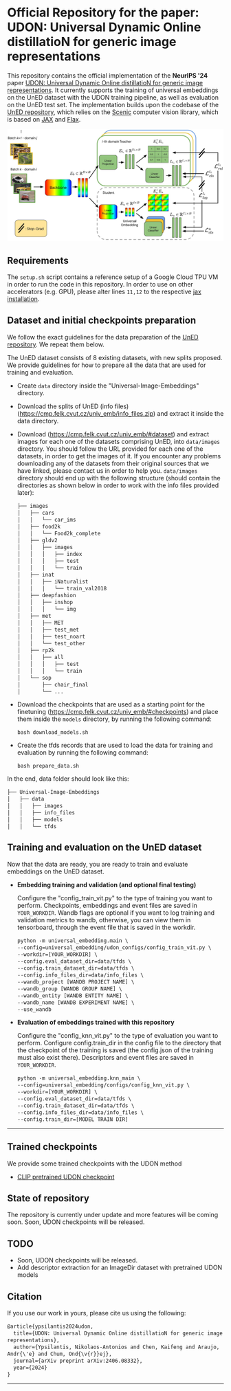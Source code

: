 # Official Repository for the paper: <br /> UDON: Universal Dynamic Online distillatioN for generic image representations


This repository contains the official implementation of the **NeurIPS '24** paper [UDON: Universal Dynamic Online distillatioN for generic image representations](https://arxiv.org/abs/2406.08332).
It currently supports the training of universal embeddings on the UnED dataset with the UDON training pipeline, as well as evaluation on the UnED test set.
The implementation builds upon the codebase of the [UnED repository](https://github.com/nikosips/Universal-Image-Embeddings), which relies on the [Scenic](https://github.com/google-research/scenic) computer vision library, which is based on [JAX](https://github.com/google/jax) and [Flax](https://github.com/google/flax).


<img src= "images/pipeline.jpg" width=900>


## Requirements

The ```setup.sh``` script contains a reference setup of a Google Cloud TPU VM in order to run the code in this repository. In order to use on other accelerators (e.g. GPU), please alter lines ```11,12``` to the respective [jax installation](https://github.com/google/jax?tab=readme-ov-file#instructions).


## Dataset and initial checkpoints preparation

We follow the exact guidelines for the data preparation of the [UnED repository](https://github.com/nikosips/Universal-Image-Embeddings). We repeat them below.

The UnED dataset consists of 8 existing datasets, with new splits proposed.
We provide guidelines for how to prepare all the data that are used for training and evaluation.

*  Create ```data``` directory inside the "Universal-Image-Embeddings" directory.

* Download the splits of UnED (info files) (https://cmp.felk.cvut.cz/univ_emb/info_files.zip) and extract it inside the data directory.

* Download (https://cmp.felk.cvut.cz/univ_emb/#dataset) and extract images for each one of the datasets comprising UnED, into ```data/images``` directory.
You should follow the URL provided for each one of the datasets, in order to get the images of it.
If you encounter any problems downloading any of the datasets from their original sources that we have linked, please contact us in order to help you. 
```data/images``` directory should end up with the following structure (should contain the directories as shown below in order to work with the info files provided later):

  ```
  ├── images
  │   ├── cars
  │   │   └── car_ims
  │   ├── food2k
  │   │   └── Food2k_complete
  │   ├── gldv2
  │   │   ├── images
  │   │   │   ├── index
  │   │   │   ├── test
  │   │   │   └── train
  │   ├── inat
  │   │   ├── iNaturalist
  │   │   │   └── train_val2018
  │   ├── deepfashion
  │   │   ├── inshop
  │   │   │   └── img
  │   ├── met
  │   │   ├── MET
  │   │   ├── test_met
  │   │   ├── test_noart
  │   │   └── test_other
  │   ├── rp2k
  │   │   ├── all
  │   │   │   ├── test
  │   │   │   └── train
  │   └── sop
  │       ├── chair_final
  │       └── ...
  ```

* Download the checkpoints that are used as a starting point for the finetuning (https://cmp.felk.cvut.cz/univ_emb/#checkpoints) and place them inside the ```models``` directory, by running the following command:


  ```
  bash download_models.sh
  ```

* Create the tfds records that are used to load the data for training and evaluation by running the following command:


  ```
  bash prepare_data.sh
  ```



In the end, data folder should look like this:

```
├── Universal-Image-Embeddings
│   ├── data
│   │   ├── images
│   │   ├── info_files
│   │   ├── models
│   │   └── tfds
```

## Training and evaluation on the UnED dataset

Now that the data are ready, you are ready to train and evaluate embeddings on the UnED dataset.

* <b>Embedding training and validation (and optional final testing)</b>

  Configure the "config_train_vit.py" to the type of training you want to perform.
  Checkpoints, embeddings and event files are saved in ```YOUR_WORKDIR```.
  Wandb flags are optional if you want to log training and validation metrics to 
  wandb, otherwise, you can view them in tensorboard, through the event file
  that is saved in the workdir.

  ```
  python -m universal_embedding.main \
  --config=universal_embedding/udon_configs/config_train_vit.py \
  --workdir=[YOUR_WORKDIR] \
  --config.eval_dataset_dir=data/tfds \
  --config.train_dataset_dir=data/tfds \
  --config.info_files_dir=data/info_files \
  --wandb_project [WANDB PROJECT NAME] \
  --wandb_group [WANDB GROUP NAME] \
  --wandb_entity [WANDB ENTITY NAME] \
  --wandb_name [WANDB EXPERIMENT NAME] \
  --use_wandb 
  ```

* <b>Evaluation of embeddings trained with this repository</b>

  Configure the "config_knn_vit.py" to the type of evaluation you want to perform.
  Configure config.train_dir in the config file to the directory that the checkpoint of the training is saved (the config.json of the training must also exist there).
  Descriptors and event files are saved in ```YOUR_WORKDIR```.

  ```
  python -m universal_embedding.knn_main \
  --config=universal_embedding/configs/config_knn_vit.py \
  --workdir=[YOUR_WORKDIR] \
  --config.eval_dataset_dir=data/tfds \
  --config.train_dataset_dir=data/tfds \
  --config.info_files_dir=data/info_files \
  --config.train_dir=[MODEL TRAIN DIR]
  ```

- - - -

## Trained checkpoints

We provide some trained checkpoints with the UDON method

* [CLIP pretrained UDON checkpoint](https://cmp.felk.cvut.cz/univ_emb/finetuned_checkpoints/clip_uscrr_iccv_jax_checkpoint)

## State of repository

The repository is currently under update and more features will be coming soon.
Soon, UDON checkpoints will be released.


## TODO

- Soon, UDON checkpoints will be released.
- Add descriptor extraction for an ImageDir dataset with pretrained UDON models

## Citation

If you use our work in yours, please cite us using the following:

```
@article{ypsilantis2024udon,
  title={UDON: Universal Dynamic Online distillatioN for generic image representations},
  author={Ypsilantis, Nikolaos-Antonios and Chen, Kaifeng and Araujo, Andr{\'e} and Chum, Ond{\v{r}}ej},
  journal={arXiv preprint arXiv:2406.08332},
  year={2024}
}
```

- - - -